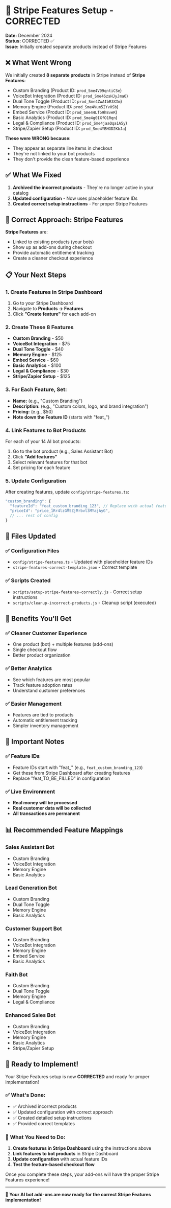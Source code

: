 # 🎯 Stripe Features Setup - CORRECTED

**Date:** December 2024  
**Status:** CORRECTED ✅  
**Issue:** Initially created separate products instead of Stripe Features

## ❌ **What Went Wrong**

We initially created **8 separate products** in Stripe instead of **Stripe Features**:
- Custom Branding (Product ID: `prod_Sme4V99qntiCSe`)
- VoiceBot Integration (Product ID: `prod_Sme46zsHJyJmaO`)
- Dual Tone Toggle (Product ID: `prod_Sme4ZwAIbR3XIm`)
- Memory Engine (Product ID: `prod_Sme4Vum5IYvHSb`)
- Embed Service (Product ID: `prod_Sme44Lfo9h8veR`)
- Basic Analytics (Product ID: `prod_Sme4g0IXfO1Rqn`)
- Legal & Compliance (Product ID: `prod_Sme4jaaQqa1A5y`)
- Stripe/Zapier Setup (Product ID: `prod_Sme4YBHGD2KbJa`)

**These were WRONG because:**
- They appear as separate line items in checkout
- They're not linked to your bot products
- They don't provide the clean feature-based experience

## ✅ **What We Fixed**

1. **Archived the incorrect products** - They're no longer active in your catalog
2. **Updated configuration** - Now uses placeholder feature IDs
3. **Created correct setup instructions** - For proper Stripe Features

## 🎯 **Correct Approach: Stripe Features**

**Stripe Features** are:
- Linked to existing products (your bots)
- Show up as add-ons during checkout
- Provide automatic entitlement tracking
- Create a cleaner checkout experience

## 📋 **Your Next Steps**

### 1. **Create Features in Stripe Dashboard**
1. Go to your Stripe Dashboard
2. Navigate to **Products → Features**
3. Click **"Create feature"** for each add-on

### 2. **Create These 8 Features**
- **Custom Branding** - $50
- **VoiceBot Integration** - $75
- **Dual Tone Toggle** - $40
- **Memory Engine** - $125
- **Embed Service** - $60
- **Basic Analytics** - $100
- **Legal & Compliance** - $30
- **Stripe/Zapier Setup** - $125

### 3. **For Each Feature, Set:**
- **Name:** (e.g., "Custom Branding")
- **Description:** (e.g., "Custom colors, logo, and brand integration")
- **Pricing:** (e.g., $50)
- **Note down the Feature ID** (starts with "feat_")

### 4. **Link Features to Bot Products**
For each of your 14 AI bot products:
1. Go to the bot product (e.g., Sales Assistant Bot)
2. Click **"Add features"**
3. Select relevant features for that bot
4. Set pricing for each feature

### 5. **Update Configuration**
After creating features, update `config/stripe-features.ts`:
```typescript
"custom_branding": {
  "featureId": "feat_custom_branding_123", // Replace with actual feature ID
  "priceId": "price_1Rr4lzGMSZjMrbvl3MYajAyG",
  // ... rest of config
}
```

## 🔧 **Files Updated**

### ✅ **Configuration Files**
- `config/stripe-features.ts` - Updated with placeholder feature IDs
- `stripe-features-correct-template.json` - Correct template

### ✅ **Scripts Created**
- `scripts/setup-stripe-features-correctly.js` - Correct setup instructions
- `scripts/cleanup-incorrect-products.js` - Cleanup script (executed)

## 🎯 **Benefits You'll Get**

### ✅ **Cleaner Customer Experience**
- One product (bot) + multiple features (add-ons)
- Single checkout flow
- Better product organization

### ✅ **Better Analytics**
- See which features are most popular
- Track feature adoption rates
- Understand customer preferences

### ✅ **Easier Management**
- Features are tied to products
- Automatic entitlement tracking
- Simpler inventory management

## 🚨 **Important Notes**

### ✅ **Feature IDs**
- Feature IDs start with "feat_" (e.g., `feat_custom_branding_123`)
- Get these from Stripe Dashboard after creating features
- Replace "feat_TO_BE_FILLED" in configuration

### ✅ **Live Environment**
- **Real money will be processed**
- **Real customer data will be collected**
- **All transactions are permanent**

## 📊 **Recommended Feature Mappings**

### Sales Assistant Bot
- Custom Branding
- VoiceBot Integration
- Memory Engine
- Basic Analytics

### Lead Generation Bot
- Custom Branding
- Dual Tone Toggle
- Memory Engine
- Basic Analytics

### Customer Support Bot
- Custom Branding
- VoiceBot Integration
- Memory Engine
- Embed Service
- Basic Analytics

### Faith Bot
- Custom Branding
- Dual Tone Toggle
- Memory Engine
- Legal & Compliance

### Enhanced Sales Bot
- Custom Branding
- VoiceBot Integration
- Memory Engine
- Basic Analytics
- Stripe/Zapier Setup

## 🎉 **Ready to Implement!**

Your Stripe Features setup is now **CORRECTED** and ready for proper implementation!

### ✅ **What's Done:**
- ✅ Archived incorrect products
- ✅ Updated configuration with correct approach
- ✅ Created detailed setup instructions
- ✅ Provided correct templates

### 🎯 **What You Need to Do:**
1. **Create features in Stripe Dashboard** using the instructions above
2. **Link features to bot products** in Stripe Dashboard
3. **Update configuration** with actual feature IDs
4. **Test the feature-based checkout flow**

Once you complete these steps, your add-ons will have the proper Stripe Features experience!

---

**🚀 Your AI bot add-ons are now ready for the correct Stripe Features implementation!** 